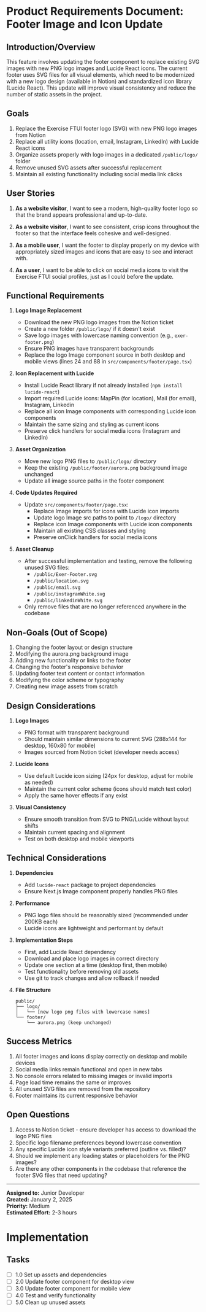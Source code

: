 # Product Requirements Document: Footer Image and Icon Update

## Introduction/Overview

This feature involves updating the footer component to replace existing SVG images with new PNG logo images and Lucide React icons. The current footer uses SVG files for all visual elements, which need to be modernized with a new logo design (available in Notion) and standardized icon library (Lucide React). This update will improve visual consistency and reduce the number of static assets in the project.

## Goals

1. Replace the Exercise FTUI footer logo (SVG) with new PNG logo images from Notion
2. Replace all utility icons (location, email, Instagram, LinkedIn) with Lucide React icons
3. Organize assets properly with logo images in a dedicated `/public/logo/` folder
4. Remove unused SVG assets after successful replacement
5. Maintain all existing functionality including social media link clicks

## User Stories

1. **As a website visitor**, I want to see a modern, high-quality footer logo so that the brand appears professional and up-to-date.

2. **As a website visitor**, I want to see consistent, crisp icons throughout the footer so that the interface feels cohesive and well-designed.

3. **As a mobile user**, I want the footer to display properly on my device with appropriately sized images and icons that are easy to see and interact with.

4. **As a user**, I want to be able to click on social media icons to visit the Exercise FTUI social profiles, just as I could before the update.

## Functional Requirements

1. **Logo Image Replacement**

    - Download the new PNG logo images from the Notion ticket
    - Create a new folder `/public/logo/` if it doesn't exist
    - Save logo images with lowercase naming convention (e.g., `exer-footer.png`)
    - Ensure PNG images have transparent backgrounds
    - Replace the logo Image component source in both desktop and mobile views (lines 24 and 88 in `src/components/footer/page.tsx`)

2. **Icon Replacement with Lucide**

    - Install Lucide React library if not already installed (`npm install lucide-react`)
    - Import required Lucide icons: MapPin (for location), Mail (for email), Instagram, Linkedin
    - Replace all icon Image components with corresponding Lucide icon components
    - Maintain the same sizing and styling as current icons
    - Preserve click handlers for social media icons (Instagram and LinkedIn)

3. **Asset Organization**

    - Move new logo PNG files to `/public/logo/` directory
    - Keep the existing `/public/footer/aurora.png` background image unchanged
    - Update all image source paths in the footer component

4. **Code Updates Required**

    - Update `src/components/footer/page.tsx`:
        - Replace Image imports for icons with Lucide icon imports
        - Update logo Image src paths to point to `/logo/` directory
        - Replace icon Image components with Lucide icon components
        - Maintain all existing CSS classes and styling
        - Preserve onClick handlers for social media icons

5. **Asset Cleanup**
    - After successful implementation and testing, remove the following unused SVG files:
        - `/public/Exer-Footer.svg`
        - `/public/location.svg`
        - `/public/email.svg`
        - `/public/instagramWhite.svg`
        - `/public/linkedinWhite.svg`
    - Only remove files that are no longer referenced anywhere in the codebase

## Non-Goals (Out of Scope)

1. Changing the footer layout or design structure
2. Modifying the aurora.png background image
3. Adding new functionality or links to the footer
4. Changing the footer's responsive behavior
5. Updating footer text content or contact information
6. Modifying the color scheme or typography
7. Creating new image assets from scratch

## Design Considerations

1. **Logo Images**

    - PNG format with transparent background
    - Should maintain similar dimensions to current SVG (288x144 for desktop, 160x80 for mobile)
    - Images sourced from Notion ticket (developer needs access)

2. **Lucide Icons**

    - Use default Lucide icon sizing (24px for desktop, adjust for mobile as needed)
    - Maintain the current color scheme (icons should match text color)
    - Apply the same hover effects if any exist

3. **Visual Consistency**
    - Ensure smooth transition from SVG to PNG/Lucide without layout shifts
    - Maintain current spacing and alignment
    - Test on both desktop and mobile viewports

## Technical Considerations

1. **Dependencies**

    - Add `lucide-react` package to project dependencies
    - Ensure Next.js Image component properly handles PNG files

2. **Performance**

    - PNG logo files should be reasonably sized (recommended under 200KB each)
    - Lucide icons are lightweight and performant by default

3. **Implementation Steps**

    - First, add Lucide React dependency
    - Download and place logo images in correct directory
    - Update one section at a time (desktop first, then mobile)
    - Test functionality before removing old assets
    - Use git to track changes and allow rollback if needed

4. **File Structure**
    ```
    public/
    ├── logo/
    │   └── [new logo png files with lowercase names]
    └── footer/
        └── aurora.png (keep unchanged)
    ```

## Success Metrics

1. All footer images and icons display correctly on desktop and mobile devices
2. Social media links remain functional and open in new tabs
3. No console errors related to missing images or invalid imports
4. Page load time remains the same or improves
5. All unused SVG files are removed from the repository
6. Footer maintains its current responsive behavior

## Open Questions

1. Access to Notion ticket - ensure developer has access to download the logo PNG files
2. Specific logo filename preferences beyond lowercase convention
3. Any specific Lucide icon style variants preferred (outline vs. filled)?
4. Should we implement any loading states or placeholders for the PNG images?
5. Are there any other components in the codebase that reference the footer SVG files that need updating?

---

**Assigned to:** Junior Developer  
**Created:** January 2, 2025  
**Priority:** Medium  
**Estimated Effort:** 2-3 hours

# Implementation

## Tasks

-   [ ] 1.0 Set up assets and dependencies
-   [ ] 2.0 Update footer component for desktop view
-   [ ] 3.0 Update footer component for mobile view
-   [ ] 4.0 Test and verify functionality
-   [ ] 5.0 Clean up unused assets
